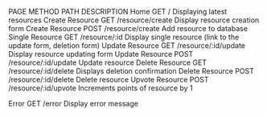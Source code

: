 

PAGE               METHOD    PATH                  DESCRIPTION
Home               GET       /                     Displaying latest resources
Create Resource    GET       /resource/create      Display resource creation form
Create Resource    POST      /resource/create      Add resource to database
Single Resource    GET       /resource/:id         Display single resource (link to the update form, deletion form)
Update Resource    GET       /resource/:id/update   Display resource updating form
Update Resource    POST      /resource/:id/update   Update resource
Delete Resource    GET       /resource/:id/delete   Displays deletion confirmation
Delete Resource    POST      /resource/:id/delete   Delete resource
Upvote Resource    POST      /resource/:id/upvote   Increments points of resource by 1

Error              GET       /error                Display error message